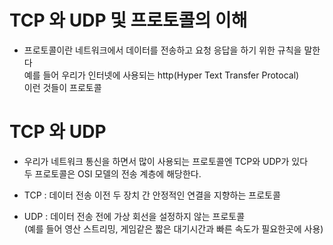 #  TCP 와 UDP 및 프로토콜의 이해
- 프로토콜이란 네트워크에서 데이터를 전송하고 요청 응답을 하기 위한 규칙을 말한다
<br>예를 들어 우리가 인터넷에 사용되는  http(Hyper Text Transfer Protocal)
<br> 이런 것들이 프로토콜

# TCP 와 UDP
- 우리가 네트워크 통신을 하면서 많이 사용되는 프로토콜엔 TCP와 UDP가 있다
<br> 두 프로토콜은 OSI 모델의 전송 계층에 해당한다.

- TCP : 데이터 전송 이전 두 장치 간 안정적인 연결을 지향하는 프로토콜

- UDP : 데이터 전송 전에 가상 회선을 설정하지 않는 프로토콜<br>
(예를 들어 영산 스트리밍, 게임같은 짧은 대기시간과 빠른 속도가 필요한곳에 사용)